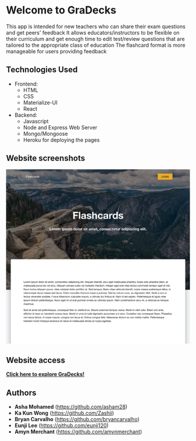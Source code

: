 # Welcome to GraDecks

This app is intended for new teachers who can share their exam questions and get peers' feedback
It allows educators/instructors to be flexible on their curriculum and get enough time to edit test/review questions that are tailored to the appropriate class of education
The flashcard format is more manageable for users providing feedback

## Technologies Used
- Frontend:
    - HTML
    - CSS
    - Materialize-UI
    - React
- Backend:
    - Javascript
    - Node and Express Web Server
    - Mongo/Mongoose
    - Heroku for deploying the pages

## Website screenshots
<p align="center"> 
    <img src="./public/images/LandingPage.png" alt="placeholder image">
</p>

## Website access
<a href="https://secure-bayou-78292.herokuapp.com/"><strong>Click here to explore GraDecks!</strong></a>

## Authors
* **Asha Mohamed** (https://github.com/asham28)
* **Ka Kun Wong** (https://github.com/Zashii)
* **Bryan Carvalho** (https://github.com/bryancarvalho)
* **Eunji Lee** (https://github.com/eunji120)
* **Amyn Merchant** (https://github.com/amynmerchant)